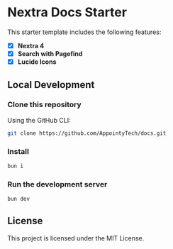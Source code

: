 # Nextra Docs Starter 

This starter template includes the following features:

- [x] **Nextra 4**
- [x] **Search with Pagefind**
- [x] **Lucide Icons**

## Local Development

### Clone this repository

Using the GitHub CLI:
```bash
git clone https://github.com/AppointyTech/docs.git
```

### Install
```bash
bun i
```

### Run the development server
```bash
bun dev
```

## License

This project is licensed under the MIT License.